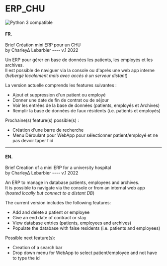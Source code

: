 # ERP_CHU
![Python 3 compatible](https://img.shields.io/badge/python-3.x-blue.svg)

#### FR.
Brief Création mini ERP pour un CHU                      
by Charley∆ Lebarbier ---- v.1 2022
   
Un ERP pour gérer en base de données les patients, les employés et les archives.  
Il est possible de naviguer via la console ou d'après une web app interne (*hébergé localement mais avec accès à un serveur distant*)  

La version actuelle comprends les features suivantes :  
- Ajout et suppression d'un patient ou employé  
- Donner une date de fin de contrat ou de séjour
- Voir les entrées de la base de données (patients, employés et Archives)  
- Remplir la base de données de faux résidents (i.e. patients et employés)  

Prochaine(s) feature(s) possible(s) :  
- Création d'une barre de recherche
- Menu Déroulant pour WebApp pour sélectionner patient/employé et ne pas devoir taper l'id

------

#### EN.

Brief Creation of a mini ERP for a university hospital                      
by Charley∆ Lebarbier ---- v.1 2022
   

An ERP to manage in database patients, employees and archives.  
It is possible to navigate via the console or from an internal web app (*hosted locally but connect to a distant DB*)  

The current version includes the following features:  
- Add and delete a patient or employee  
- Give an end date of contract or stay
- View database entries (patients, employees and archives)  
- Populate the database with false residents (i.e. patients and employees)  

Possible next feature(s):  
- Creation of a search bar
- Drop down menu for WebApp to select patient/employee and not have to type the id
